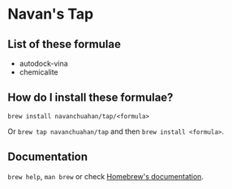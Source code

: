 # Navan's Tap

## List of these formulae

* autodock-vina
* chemicalite

## How do I install these formulae?

`brew install navanchuahan/tap/<formula>`

Or `brew tap navanchuahan/tap` and then `brew install <formula>`.

## Documentation

`brew help`, `man brew` or check [Homebrew's documentation](https://docs.brew.sh).
